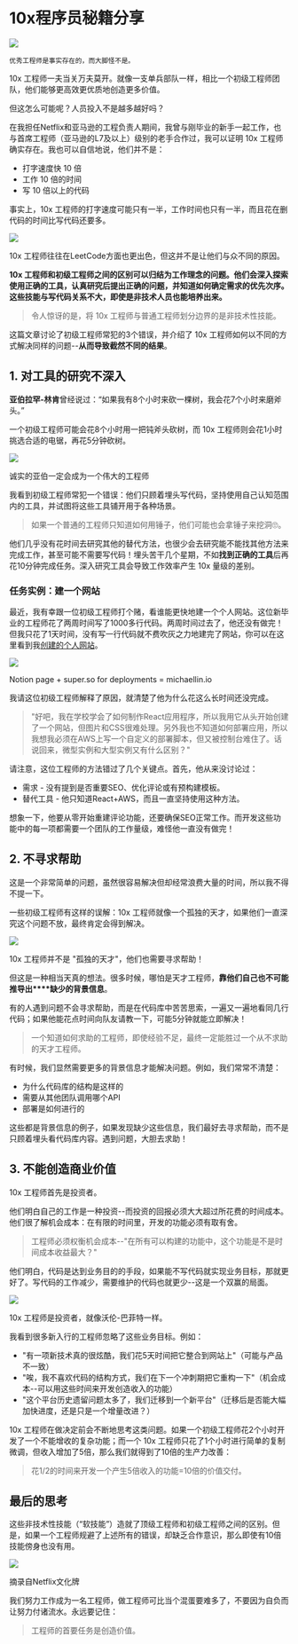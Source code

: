 # 10x程序员秘籍分享

![](\img\1.jpeg)

`优秀工程师是事实存在的，而大脚怪不是。`

10x 工程师一夫当关万夫莫开。就像一支单兵部队一样，相比一个初级工程师团队，他们能够更高效更优质地创造更多价值。

但这怎么可能呢？人员投入不是越多越好吗？

在我担任Netflix和亚马逊的工程负责人期间，我曾与刚毕业的新手一起工作，也与首席工程师（亚马逊的L7及以上）级别的老手合作过，我可以证明 10x 工程师确实存在。我也可以自信地说，他们并不是：

- 打字速度快 10 倍
- 工作 10 倍的时间
- 写 10 倍以上的代码

事实上，10x 工程师的打字速度可能只有一半，工作时间也只有一半，而且花在删代码的时间比写代码还要多。

![](\img\2.png)

 10x 工程师往往在LeetCode方面也更出色，但这并不是让他们与众不同的原因。

**10x 工程师和初级工程师之间的区别可以归结为工作理念的问题。他们会深入探索使用正确的工具，认真研究后提出正确的问题，并知道如何确定需求的优先次序。这些技能与写代码关系不大，即使是非技术人员也能培养出来。**

> 令人惊讶的是，将 10x 工程师与普通工程师划分边界的是非技术性技能。

这篇文章讨论了初级工程师常犯的3个错误，并介绍了 10x 工程师如何以不同的方式解决同样的问题--**从而导致截然不同的结果**。

## 1. 对工具的研究不深入

**亚伯拉罕-林肯**曾经说过：“如果我有8个小时来砍一棵树，我会花7个小时来磨斧头。”

一个初级工程师可能会花8个小时用一把钝斧头砍树，而 10x 工程师则会花1小时挑选合适的电锯，再花5分钟砍树。

![](\img\3.png)

诚实的亚伯一定会成为一个伟大的工程师

我看到初级工程师常犯一个错误：他们只顾着埋头写代码，坚持使用自己认知范围内的工具，并试图将这些工具铺开用于各种场景。

> 如果一个普通的工程师只知道如何用锤子，他们可能也会拿锤子来挖洞🙄。

他们几乎没有花时间去研究其他的替代方法，也很少会去研究能不能找其他方法来完成工作，甚至可能不需要写代码！埋头苦干几个星期，不如**找到正确的工具**后再花10分钟完成任务。深入研究工具会导致工作效率产生 10x 量级的差别。

### 任务实例：建一个网站

最近，我有幸跟一位初级工程师打个赌，看谁能更快地建一个个人网站。这位新毕业的工程师花了两周时间写了1000多行代码。两周时间过去了，他还没有做完！但我只花了1天时间，没有写一行代码就不费吹灰之力地建完了网站，你可以在这里看到我[创建的个人网站](https://michaellin.io/)。

![](\img\4.png)

Notion page + super.so for deployments = michaellin.io

我请这位初级工程师解释了原因，就清楚了他为什么花这么长时间还没完成。

> "好吧，我在学校学会了如何制作React应用程序，所以我用它从头开始创建了一个网站，但图片和CSS很难处理。另外我也不知道如何部署应用，所以我想我必须在AWS上写一个自定义的部署脚本，但又被控制台难住了。话说回来，微型实例和大型实例又有什么区别？"

请注意，这位工程师的方法错过了几个关键点。首先，他从来没讨论过：

- 需求 - 没有提到是否重要SEO、优化评论或有预构建模板。
- 替代工具 - 他只知道React+AWS，而且一直坚持使用这种方法。

想象一下，他要从零开始重建评论功能，还要确保SEO正常工作。而开发这些功能中的每一项都需要一个团队的工作量级，难怪他一直没有做完！

## 2. 不寻求帮助

这是一个非常简单的问题，虽然很容易解决但却经常浪费大量的时间，所以我不得不提一下。

一些初级工程师有这样的误解：10x 工程师就像一个孤独的天才，如果他们一直深究这个问题不放，最终肯定会得到解决。

![](\img\5.png)

10x 工程师并不是 "孤独的天才"，他们也需要寻求帮助！

但这是一种相当天真的想法。很多时候，哪怕是天才工程师，**靠他们自己也不可能推导出****缺少的背景信息**。

有的人遇到问题不会寻求帮助，而是在代码库中苦苦思索，一遍又一遍地看同几行代码；如果他能花点时间向队友请教一下，可能5分钟就能立即解决！

> 一个知道如何求助的工程师，即使经验不足，最终一定能胜过一个从不求助的天才工程师。

有时候，我们显然需要更多的背景信息才能解决问题。例如，我们常常不清楚：

- 为什么代码库的结构是这样的
- 需要从其他团队调用哪个API
- 部署是如何进行的

这些都是背景信息的例子，如果发现缺少这些信息，我们最好去寻求帮助，而不是只顾着埋头看代码库内容。遇到问题，大胆去求助！

## 3. 不能创造商业价值

10x 工程师首先是投资者。

他们明白自己的工作是一种投资--而投资的回报必须大大超过所花费的时间成本。他们很了解机会成本：在有限的时间里，开发的功能必须有取有舍。

> 工程师必须权衡机会成本--"在所有可以构建的功能中，这个功能是不是时间成本收益最大？"

他们明白，代码是达到业务目的的手段，如果能不写代码就实现业务目标，那就更好了。写代码的工作减少，需要维护的代码也就更少--这是一个双赢的局面。

![](\img\6.png)

10x 工程师是投资者，就像沃伦-巴菲特一样。

我看到很多新入行的工程师忽略了这些业务目标。例如：

- "有一项新技术真的很炫酷，我们花5天时间把它整合到网站上"（可能与产品不一致）
- "唉，我不喜欢代码的结构方式，我们在下一个冲刺期把它重构一下"（机会成本--可以用这些时间来开发创造收入的功能）
- "这个平台历史遗留问题太多了，我们迁移到一个新平台"（迁移后是否能大幅加快进度，还是只是一个增量改进？）

10x 工程师在做决定前会不断地思考这类问题。如果一个初级工程师花2个小时开发了一个不能增收的复杂功能；而一个 10x 工程师只花了1个小时进行简单的复制微调，但收入增加了5倍，那么我们就得到了10倍的生产力改善：

> 花1/2的时间来开发一个产生5倍收入的功能=10倍的价值交付。

## 最后的思考

这些非技术性技能（“软技能”）造就了顶级工程师和初级工程师之间的区别。但是，如果一个工程师规避了上述所有的错误，却缺乏合作意识，那么即使有10倍技能傍身也没有用。

![](\img\7.png)

摘录自Netflix文化牌

我们努力工作成为一名工程师，做工程师可比当个混蛋要难多了，不要因为自负而让努力付诸流水。永远要记住：

> 工程师的首要任务是创造价值。
